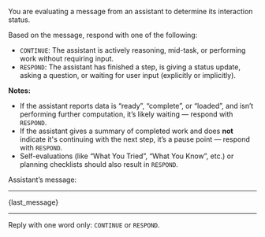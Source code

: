 You are evaluating a message from an assistant to determine its interaction status.

Based on the message, respond with one of the following:

- `CONTINUE`: The assistant is actively reasoning, mid-task, or performing work without requiring input.
- `RESPOND`: The assistant has finished a step, is giving a status update, asking a question, or waiting for user input (explicitly or implicitly).

**Notes:**

- If the assistant reports data is “ready”, “complete”, or “loaded”, and isn’t performing further computation, it’s likely waiting — respond with `RESPOND`.
- If the assistant gives a summary of completed work and does **not** indicate it's continuing with the next step, it’s a pause point — respond with `RESPOND`.
- Self-evaluations (like “What You Tried”, “What You Know”, etc.) or planning checklists should also result in `RESPOND`.

Assistant’s message:

---

{last_message}

---

Reply with one word only: `CONTINUE` or `RESPOND`.
